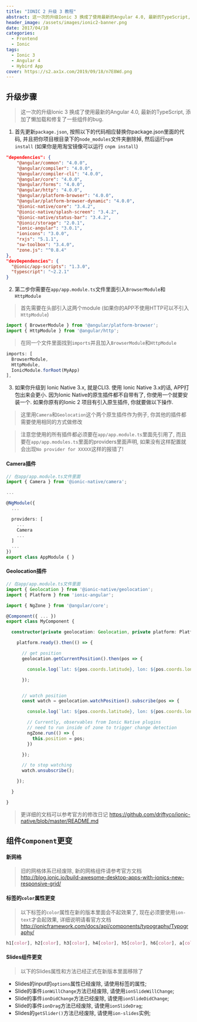 ```yaml
---
title: "IONIC 2 升级 3 教程"
abstract: 这一次的升级Ionic 3 换成了使用最新的Angular 4.0, 最新的TypeScript, 添加了懒加载和修复了一些组件的bug.
header_image: /assets/images/ionic2-banner.png
date: 2017/04/10
categories:
  - Frontend
  - Ionic
tags:
  - Ionic 3
  - Angular 4
  - Hybird App
cover: https://s2.ax1x.com/2019/09/18/n7E8Wd.png
---
```


## 升级步骤

> 这一次的升级Ionic 3 换成了使用最新的Angular 4.0, 最新的TypeScript, 添加了懒加载和修复了一些组件的bug.

1. 首先更新```package.json```, 按照以下的代码相应替换你package.json里面的代码, 并且把你项目根目录下的```node_modules```文件夹删除掉, 然后运行```npm install``` (如果你是用淘宝镜像可以运行 ```cnpm install```)

```json
"dependencies": {
    "@angular/common": "4.0.0",
    "@angular/compiler": "4.0.0",
    "@angular/compiler-cli": "4.0.0",
    "@angular/core": "4.0.0",
    "@angular/forms": "4.0.0",
    "@angular/http": "4.0.0",
    "@angular/platform-browser": "4.0.0",
    "@angular/platform-browser-dynamic": "4.0.0",
    "@ionic-native/core": "3.4.2",
    "@ionic-native/splash-screen": "3.4.2",
    "@ionic-native/status-bar": "3.4.2",
    "@ionic/storage": "2.0.1",
    "ionic-angular": "3.0.1",
    "ionicons": "3.0.0",
    "rxjs": "5.1.1",
    "sw-toolbox": "3.4.0",
    "zone.js": "^0.8.4"
},
"devDependencies": {
  "@ionic/app-scripts": "1.3.0",
  "typescript": "~2.2.1"
}
```

2. 第二步你需要在```app/app.module.ts```文件里面引入```BrowserModule```和```HttpModule```

> 首先需要在头部引入这两个module (如果你的APP不使用HTTP可以不引入```HttpModule```)

```typescript
import { BrowserModule } from '@angular/platform-browser';
import { HttpModule } from '@angular/http';
```

> 在同一个文件里面找到```imports```并且加入```BrowserModule```和```HttpModule```

```typescript
imports: [
  BrowserModule,
  HttpModule,
  IonicModule.forRoot(MyApp)
],
```

3. 如果你升级到 Ionic Native 3.x, 就是CLI3. 使用 Ionic Native 3.x的话, APP打包出来会更小. 因为Ionic Native的原生插件都不自带有了, 你使用一个就要安装一个. 如果你原有的Ionic 2 项目有引入原生插件, 你就要做以下操作.

> 这里用```Camera```和```Geolocation```这个两个原生插件作为例子, 你其他的插件都需要使用相同的方式做修改

> 注意您使用的所有插件都必须要在```app/app.module.ts```里面先引用了, 而且要在```app/app.modules.ts```里面的providers里面声明, 如果没有这样配置就会出现```No provider for XXXXX```这样的报错了!

#### Camera插件

```typescript
// 在app/app.module.ts文件里面
import { Camera } from '@ionic-native/camera';

...

@NgModule({
  ...

  providers: [
    ...
    Camera
    ...
  ]
  ...
})
export class AppModule { }
```

#### Geolocation插件

```typescript
// 在app/app.module.ts文件里面
import { Geolocation } from '@ionic-native/geolocation';
import { Platform } from 'ionic-angular';

import { NgZone } from '@angular/core';

@Component({ ... })
export class MyComponent {

  constructor(private geolocation: Geolocation, private platform: Platform, private ngZone: NgZone) {

    platform.ready().then(() => {

      // get position
      geolocation.getCurrentPosition().then(pos => {

        console.log(`lat: ${pos.coords.latitude}, lon: ${pos.coords.longitude}`)

      });


      // watch position
      const watch = geolocation.watchPosition().subscribe(pos => {

        console.log(`lat: ${pos.coords.latitude}, lon: ${pos.coords.longitude}`)

        // Currently, observables from Ionic Native plugins
        // need to run inside of zone to trigger change detection
        ngZone.run(() => {
          this.position = pos;
        })

      });

      // to stop watching
      watch.unsubscribe();

    });

  }

}
```

> 更详细的文档可以参考官方的修改日记 https://github.com/driftyco/ionic-native/blob/master/README.md

## 组件`Component`更变

#### 新网格

> 旧的网格体系已经废除, 新的网格组件请参考官方文档 http://blog.ionic.io/build-awesome-desktop-apps-with-ionics-new-responsive-grid/

#### 标签的`color`属性更变

> 以下标签的```color```属性在新的版本里面会不起效果了, 现在必须要使用```ion-text```才会起效果, 详细说明请看官方文档 http://ionicframework.com/docs/api/components/typography/Typography/

```css
h1[color], h2[color], h3[color], h4[color], h5[color], h6[color], a[color]:not([ion-button]):not([ion-item]):not([ion-fab]), p[color], span[color], b[color], i[color], strong[color], em[color], small[color], sub[color], sup[color]
```

#### Slides组件更变

> 以下的Slides属性和方法已经正式在新版本里面移除了

+ Slides的input的```options```属性已经废除, 请使用标签的属性;
+ Slide的事件```ionWillChange```方法已经废除, 请使用```ionSlideWillChange```;
+ Slide的事件```ionDidChange```方法已经废除, 请使用```ionSlideDidChange```;
+ Slide的事件```ionDrag```方法已经废除, 请使用```ionSlideDrag```;
+ Slides的```getSlider()```方法已经废除, 请使用```ion-slides```实例;

